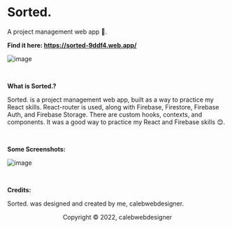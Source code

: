 # Sorted.
A project management web app 📝.

**Find it here: https://sorted-9ddf4.web.app/**

![image](https://github.com/calebwebdesigner/Sorted/edit/main/ignore/v1-screenshots/dashboard.png) 

<br/>

**What is Sorted.?**

Sorted. is a project management web app, built as a way to practice my React skills. React-router is used, along with Firebase, Firestore, Firebase Auth, and Firebase Storage. There are custom hooks, contexts, and components. It was a good way to practice my React and Firebase skills 😊.

<br/>

**Some Screenshots:**

![image](https://github.com/calebwebdesigner/Sorted/edit/main/ignore/v1-screenshots/login.png) 

<br/>

**Credits:**

Sorted. was designed and created by me, calebwebdesigner.

<p align="center">Copyright © 2022, calebwebdesigner</p>





